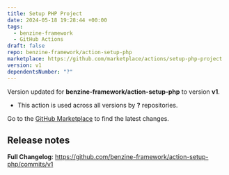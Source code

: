 ```yaml
---
title: Setup PHP Project
date: 2024-05-18 19:28:44 +00:00
tags:
  - benzine-framework
  - GitHub Actions
draft: false
repo: benzine-framework/action-setup-php
marketplace: https://github.com/marketplace/actions/setup-php-project
version: v1
dependentsNumber: "?"
---
```



Version updated for **benzine-framework/action-setup-php** to version **v1**.
- This action is used across all versions by **?** repositories.

Go to the [GitHub Marketplace](https://github.com/marketplace/actions/setup-php-project) to find the latest changes.

## Release notes

**Full Changelog**: https://github.com/benzine-framework/action-setup-php/commits/v1
